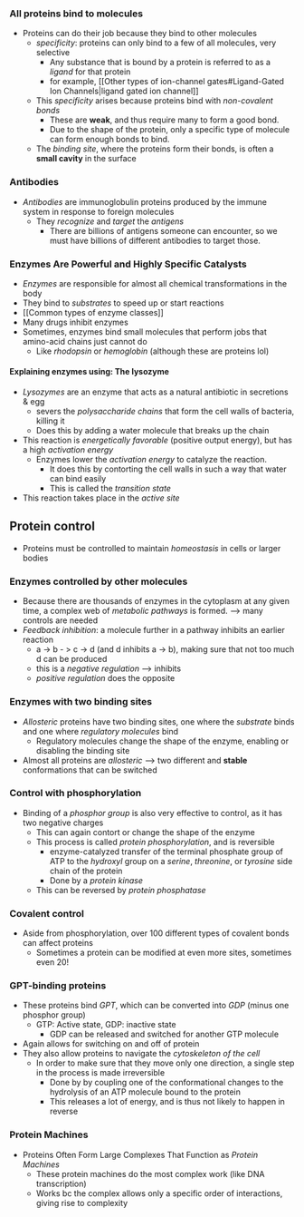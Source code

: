 ### All proteins bind to molecules
- Proteins can do their job because they bind to other molecules
	- *specificity*: proteins can only bind to a few of all molecules, very selective
		- Any substance that is bound by a protein is referred to as a *ligand* for that protein
		- for example, [[Other types of ion-channel gates#Ligand-Gated Ion Channels|ligand gated ion channel]]
	- This *specificity* arises because proteins bind with *non-covalent bonds*
		- These are **weak**, and thus require many to form a good bond. 
		- Due to the shape of the protein, only a specific type of molecule can form enough bonds to bind.
	- The *binding site*, where the proteins form their bonds, is often a **small cavity** in the surface
### Antibodies
- *Antibodies* are immunoglobulin proteins produced by the immune system in response to foreign molecules
	- They *recognize* and *target* the *antigens*
		- There are billions of antigens someone can encounter, so we must have billions of different antibodies to target those.
### Enzymes Are Powerful and Highly Specific Catalysts
- *Enzymes* are responsible for almost all chemical transformations in the body
- They bind to *substrates* to speed up or start reactions
- [[Common types of enzyme classes]]
- Many drugs inhibit enzymes
- Sometimes, enzymes bind small molecules that perform jobs that amino-acid chains just cannot do
	- Like *rhodopsin* or *hemoglobin* (although these are proteins lol)
#### Explaining enzymes using: The lysozyme
- *Lysozymes* are an enzyme that acts as a natural antibiotic in secretions & egg
	- severs the *polysaccharide chains* that form the cell walls of bacteria, killing it
	- Does this by adding a water molecule that breaks up the chain
- This reaction is *energetically favorable* (positive output energy), but has a high *activation energy*
	- Enzymes lower the *activation energy* to catalyze the reaction.
		- It does this by contorting the cell walls in such a way that water can bind easily
		- This is called the *transition state* 
- This reaction takes place in the *active site*
## Protein control
- Proteins must be controlled to maintain *homeostasis* in cells or larger bodies
### Enzymes controlled by other molecules
- Because there are thousands of enzymes in the cytoplasm at any given time, a complex web of *metabolic pathways* is formed. --> many controls are needed
- *Feedback inhibition*: a molecule further in a pathway inhibits an earlier reaction
	- a -> b - > c -> d (and d inhibits a -> b), making sure that not too much d can be produced
	- this is a *negative regulation* --> inhibits
	- *positive regulation* does the opposite
### Enzymes with two binding sites
- *Allosteric* proteins have two binding sites, one where the *substrate* binds and one where *regulatory molecules* bind
	- Regulatory molecules change the shape of the enzyme, enabling or disabling the binding site 
- Almost all proteins are *allosteric* --> two different and **stable** conformations that can be switched
### Control with phosphorylation
- Binding of a *phosphor group* is also very effective to control, as it has two negative charges
	- This can again contort or change the shape of the enzyme
	- This process is called *protein phosphorylation*, and is reversible
		- enzyme-catalyzed transfer of the terminal phosphate group of ATP to the *hydroxyl* group on a *serine*, *threonine*, or *tyrosine* side chain of the protein
		- Done by a *protein kinase*
	- This can be reversed by *protein phosphatase*
### Covalent control
- Aside from phosphorylation, over 100 different types of covalent bonds can affect proteins
	- Sometimes a protein can be modified at even more sites, sometimes even 20!
### GPT-binding proteins
- These proteins bind *GPT*, which can be converted into *GDP* (minus one phosphor group)
	- GTP: Active state, GDP: inactive state
		- GDP can be released and switched for another GTP molecule
- Again allows for switching on and off of protein
- They also allow proteins to navigate the *cytoskeleton of the cell*
	- In order to make sure that they move only one direction, a single step in the process is made irreversible 
		- Done by by coupling one of the conformational changes to the hydrolysis of an ATP molecule bound to the protein
		- This releases a lot of energy, and is thus not likely to happen in reverse
### Protein Machines
- Proteins Often Form Large Complexes That Function as *Protein Machines*
	- These protein machines do the most complex work (like DNA transcription)
	- Works bc the complex allows only a specific order of interactions, giving rise to complexity
